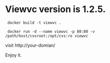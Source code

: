 # Viewvc version is 1.2.5.
```shell
 docker build -t viewvc .
```
```shell
 docker run -d --name viewvc -p 80:80 -v /path/host/cvsroot:/opt/cvs:ro viewvc
```
 visit http://your-domian/

 Enjoy it.
